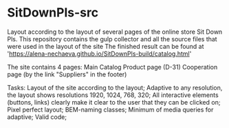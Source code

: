 # SitDownPls-src
Layout according to the layout of several pages of the online store Sit Down Pls.
This repository contains the gulp collector and all the source files that were used in the layout of the site
The finished result can be found at 'https://alena-nechaeva.github.io/SitDownPls-build/catalog.html'

The site contains 4 pages:
Main
Catalog
Product page (D-31)
Cooperation page (by the link "Suppliers" in the footer)

Tasks:
Layout of the site according to the layout;
Adaptive to any resolution, the layout shows resolutions 1920, 1024, 768, 320;
All interactive elements (buttons, links) clearly make it clear to the user that they can be clicked on;
Pixel perfect layout;
BEM-naming classes;
Minimum of media queries for adaptive;
Valid code;
